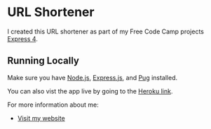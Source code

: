 # URL Shortener

I created this URL shortener as part of my Free Code Camp projects [Express 4](http://expressjs.com/).

## Running Locally

Make sure you have [Node.js](http://nodejs.org/), [Express.js](http://expressjs.com/), and [Pug](https://www.npmjs.com/package/pug) installed.

You can also vist the app live by going to the [Heroku link](https://tranquil-river-73769.herokuapp.com/).

For more information about me:

- [Visit my website](https://brentkeath.com/)
